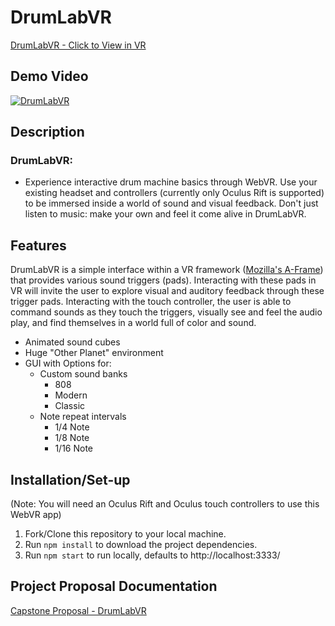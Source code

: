 # DrumLabVR

[DrumLabVR - Click to View in VR](http://drumlabvr.firebaseapp.com "Click to view in VR")

## Demo Video

[![DrumLabVR](http://i68.tinypic.com/2h58lq8.png)](https://vimeo.com/267151849 "Click to watch demo")

## Description

### DrumLabVR:

- Experience interactive drum machine basics through WebVR. Use your existing headset and controllers (currently only Oculus Rift is supported) to be immersed inside a world of sound and visual feedback. Don't just listen to music: make your own and feel it come alive in DrumLabVR.

## Features

DrumLabVR is a simple interface within a VR framework ([Mozilla's A-Frame](https://aframe.io)) that provides various sound triggers (pads). Interacting with these pads in VR will invite the user to explore visual and auditory feedback through these trigger pads. Interacting with the touch controller, the user is able to command sounds as they touch the triggers, visually see and feel the audio play, and find themselves in a world full of color and sound.

- Animated sound cubes
- Huge "Other Planet" environment
- GUI with Options for:
  - Custom sound banks
    - 808
    - Modern
    - Classic
  - Note repeat intervals
    - 1/4 Note
    - 1/8 Note
    - 1/16 Note

## Installation/Set-up

(Note: You will need an Oculus Rift and Oculus touch controllers to use this WebVR app)

1. Fork/Clone this repository to your local machine.
1. Run `npm install` to download the project dependencies.
1. Run `npm start` to run locally, defaults to http://localhost:3333/

## Project Proposal Documentation

[Capstone Proposal - DrumLabVR](https://github.com/Vision-X/capstone-docs/blob/master/proposal.md)
